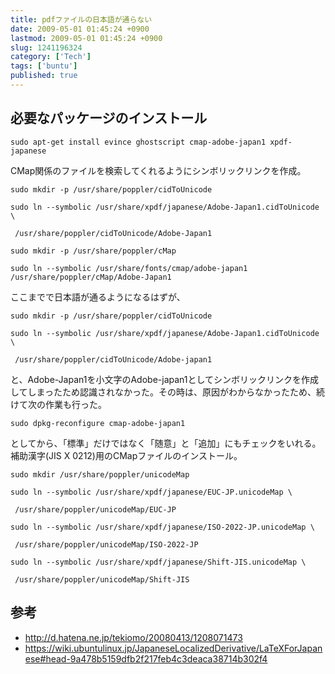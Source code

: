 ```yaml
---
title: pdfファイルの日本語が通らない
date: 2009-05-01 01:45:24 +0900
lastmod: 2009-05-01 01:45:24 +0900
slug: 1241196324
category: ['Tech']
tags: ['buntu']
published: true
---
```


## 必要なパッケージのインストール

```
sudo apt-get install evince ghostscript cmap-adobe-japan1 xpdf-japanese
```

CMap関係のファイルを検索してくれるようにシンボリックリンクを作成。

```
sudo mkdir -p /usr/share/poppler/cidToUnicode

sudo ln --symbolic /usr/share/xpdf/japanese/Adobe-Japan1.cidToUnicode \

 /usr/share/poppler/cidToUnicode/Adobe-Japan1

sudo mkdir -p /usr/share/poppler/cMap

sudo ln --symbolic /usr/share/fonts/cmap/adobe-japan1 /usr/share/poppler/cMap/Adobe-Japan1
```


ここまでで日本語が通るようになるはずが、

```
sudo mkdir -p /usr/share/poppler/cidToUnicode

sudo ln --symbolic /usr/share/xpdf/japanese/Adobe-Japan1.cidToUnicode \

 /usr/share/poppler/cidToUnicode/Adobe-japan1
```

と、Adobe-Japan1を小文字のAdobe-japan1としてシンボリックリンクを作成してしまったため認識されなかった。その時は、原因がわからなかったため、続けて次の作業も行った。


```
sudo dpkg-reconfigure cmap-adobe-japan1
```

としてから、「標準」だけではなく「随意」と「追加」にもチェックをいれる。補助漢字(JIS X 0212)用のCMapファイルのインストール。

```
sudo mkdir /usr/share/poppler/unicodeMap

sudo ln --symbolic /usr/share/xpdf/japanese/EUC-JP.unicodeMap \

 /usr/share/poppler/unicodeMap/EUC-JP

sudo ln --symbolic /usr/share/xpdf/japanese/ISO-2022-JP.unicodeMap \

 /usr/share/poppler/unicodeMap/ISO-2022-JP

sudo ln --symbolic /usr/share/xpdf/japanese/Shift-JIS.unicodeMap \

 /usr/share/poppler/unicodeMap/Shift-JIS
```

## 参考

- http://d.hatena.ne.jp/tekiomo/20080413/1208071473
- https://wiki.ubuntulinux.jp/JapaneseLocalizedDerivative/LaTeXForJapanese#head-9a478b5159dfb2f217feb4c3deaca38714b302f4
